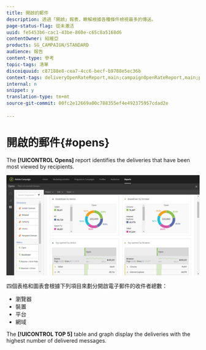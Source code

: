 ```yaml
---
title: 開啟的郵件
description: 透過「開啟」報表，瞭解根據各種條件檢視最多的傳送。
page-status-flag: 從未激活
uuid: fe5453b6-cac1-43be-860e-c65c8a5168d6
contentOwner: 紹維亞
products: SG_CAMPAIGN/STANDARD
audience: 報告
content-type: 參考
topic-tags: 清單
discoiquuid: c87188e8-cea7-4cc6-becf-b9788e5ec36b
context-tags: deliveryOpenRateReport,main;campaignOpenRateReport,main;programOpenRateReport,main
internal: n
snippet: y
translation-type: tm+mt
source-git-commit: 00fc2e12669a00c788355ef4e492375957cdad2e

---
```



# 開啟的郵件{#opens}

The **[!UICONTROL Opens]** report identifies the deliveries that have been most viewed by recipients.

![](assets/delivery_reports_opens.png)

四個表格和圖表會根據下列項目來劃分開啟電子郵件的收件者總數：

* 瀏覽器
* 裝置
* 平台
* 網域

The **[!UICONTROL TOP 5]** table and graph display the deliveries with the highest number of delivered messages.
